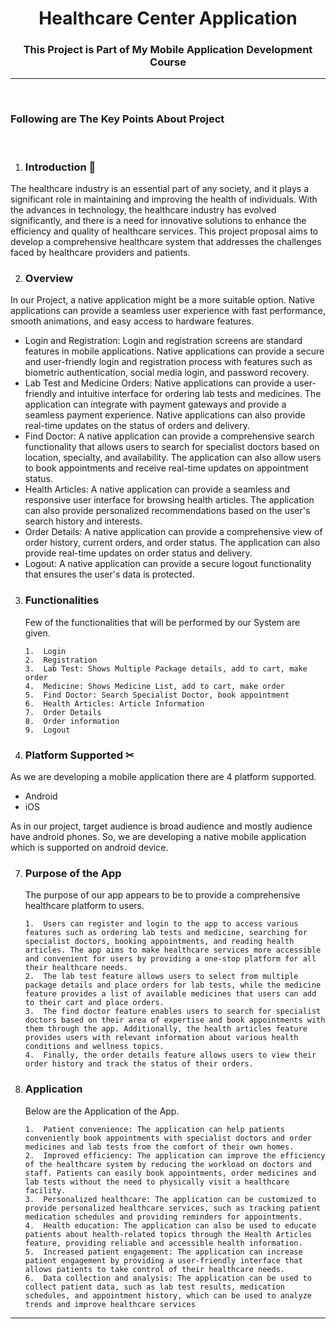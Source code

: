 <h1 align="center">Healthcare Center Application</h1>

<h3 align="center">This Project is Part of My Mobile Application Development Course</h3>

<hr/>
<br>

### Following are The Key Points About Project

<br>


1.  ### Introduction 🙌

<p class="text-justify">The healthcare industry is an essential part of any society, and it plays a significant role in maintaining and improving the health of individuals. With the advances in technology, the healthcare industry has evolved significantly, and there is a need for innovative solutions to enhance the efficiency and quality of healthcare services. This project proposal aims to develop a comprehensive healthcare system that addresses the challenges faced by healthcare providers and patients.</p>

2.  ### Overview

<p>In our Project, a native application might be a more suitable option. Native applications can provide a seamless user experience with fast performance, smooth animations, and easy access to hardware features.
<ul>
<li>Login and Registration: Login and registration screens are standard features in mobile applications. Native applications can provide a secure and user-friendly login and registration process with features such as biometric authentication, social media login, and password recovery.</li>
<li>Lab Test and Medicine Orders: Native applications can provide a user-friendly and intuitive interface for ordering lab tests and medicines. The application can integrate with payment gateways and provide a seamless payment experience. Native applications can also provide real-time updates on the status of orders and delivery.</li>
<li>Find Doctor: A native application can provide a comprehensive search functionality that allows users to search for specialist doctors based on location, specialty, and availability. The application can also allow users to book appointments and receive real-time updates on appointment status.</li>
<li>Health Articles: A native application can provide a seamless and responsive user interface for browsing health articles. The application can also provide personalized recommendations based on the user's search history and interests.</li>
<li>Order Details: A native application can provide a comprehensive view of order history, current orders, and order status. The application can also provide real-time updates on order status and delivery.</li>
<li>Logout: A native application can provide a secure logout functionality that ensures the user's data is protected.</li>
  </ul>
</p>

3.  ### Functionalities

    Few of the functionalities that will be performed by our System are given.

    <p>

        1.	Login
        2.  Registration
        3.  Lab Test: Shows Multiple Package details, add to cart, make order
        4.  Medicine: Shows Medicine List, add to cart, make order
        5.  Find Doctor: Search Specialist Doctor, book appointment
        6.  Health Articles: Article Information
        7.  Order Details 
        8.  Order information
        9.  Logout

    </p>

3.  ### Platform Supported ✂

<p>As we are developing a mobile application there are 4 platform supported.
<ul>
  <li>Android</li>
  <li>iOS</li>
  </ul>
    As in our project, target audience is broad audience and mostly audience have android phones. So, we are developing a native mobile application which is supported on android device.
</p>


7.  ### Purpose of the App

    The purpose of our app appears to be to provide a comprehensive healthcare platform to users.

    <p>

        1.  Users can register and login to the app to access various features such as ordering lab tests and medicine, searching for specialist doctors, booking appointments, and reading health articles. The app aims to make healthcare services more accessible and convenient for users by providing a one-stop platform for all their healthcare needs.
        2.  The lab test feature allows users to select from multiple package details and place orders for lab tests, while the medicine feature provides a list of available medicines that users can add to their cart and place orders.
        3.  The find doctor feature enables users to search for specialist doctors based on their area of expertise and book appointments with them through the app. Additionally, the health articles feature provides users with relevant information about various health conditions and wellness topics.
        4.  Finally, the order details feature allows users to view their order history and track the status of their orders.



    </p>

8.  ### Application 

    Below are the Application of the App.

    <p>

        1.  Patient convenience: The application can help patients conveniently book appointments with specialist doctors and order medicines and lab tests from the comfort of their own homes.
        2.	Improved efficiency: The application can improve the efficiency of the healthcare system by reducing the workload on doctors and staff. Patients can easily book appointments, order medicines and lab tests without the need to physically visit a healthcare facility.
        3.	Personalized healthcare: The application can be customized to provide personalized healthcare services, such as tracking patient medication schedules and providing reminders for appointments.
        4.	Health education: The application can also be used to educate patients about health-related topics through the Health Articles feature, providing reliable and accessible health information.
        5.	Increased patient engagement: The application can increase patient engagement by providing a user-friendly interface that allows patients to take control of their healthcare needs.
        6.	Data collection and analysis: The application can be used to collect patient data, such as lab test results, medication schedules, and appointment history, which can be used to analyze trends and improve healthcare services



    </p>

---
